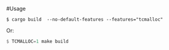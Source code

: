 #Usage

```
$ cargo build  --no-default-features --features="tcmalloc"
```

Or:

```rust
$ TCMALLOC=1 make build
```